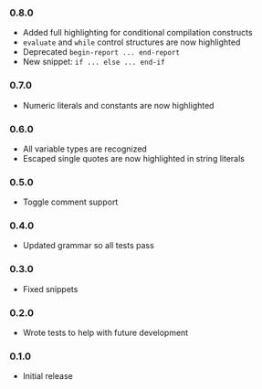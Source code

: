 ### 0.8.0
  - Added full highlighting for conditional compilation constructs
  - `evaluate` and `while` control structures are now highlighted
  - Deprecated `begin-report ... end-report`
  - New snippet: `if ... else ... end-if`

### 0.7.0
  - Numeric literals and constants are now highlighted

### 0.6.0
  - All variable types are recognized
  - Escaped single quotes are now highlighted in string literals

### 0.5.0
  - Toggle comment support

### 0.4.0
  - Updated grammar so all tests pass

### 0.3.0
  - Fixed snippets

### 0.2.0
  - Wrote tests to help with future development

### 0.1.0
  - Initial release
